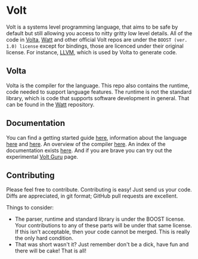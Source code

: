 # Volt

Volt is a systems level programming language, that aims to be safe by default but
still allowing you access to nitty gritty low level details. All of
the code in [Volta], [Watt] and other official Volt repos are under the
`BOOST (ver. 1.0) license` except for bindings, those are licenced under their
original license. For instance, [LLVM], which is used by Volta to
generate code.

## Volta

Volta is the compiler for the language. This repo also contains the runtime,
code needed to support language features. The runtime is not the standard library,
which is code that supports software development in general. That can be found
in the [Watt](https://github.com/VoltLang/Watt) repository.

## Documentation

You can find a getting started guide
[here](http://docs.volt-lang.org/doc/tvpl/c2-setup.html), information about the
language [here](http://docs.volt-lang.org/doc/tvpl/c1-intro.html) and [here](http://docs.volt-lang.org/doc/volt.html). An overview of the
compiler [here](http://docs.volt-lang.org/doc/overview.html). An index of
the documentation exists [here](http://docs.volt-lang.org/). And if you are brave
you can try out the experimental [Volt Guru](http://volt.guru) page.

## Contributing

Please feel free to contribute. Contributing is easy! Just send us your code.
Diffs are appreciated, in git format; GitHub pull requests are excellent.

Things to consider:

* The parser, runtime and standard library is under the BOOST license. Your
  contributions to any of these parts will be under that same license. If this
  isn't acceptable, then your code cannot be merged. This is really the only
  hard condition.
* That was short wasn't it? Just remember don't be a dick, have fun and there
  will be cake! That is all!

[Watt]: https://github.com/VoltLang/Watt
[LLVM]: http://llvm.org
[Volt]: http://www.volt-lang.org
[Volta]: https://github.com/VoltLang/Volta

